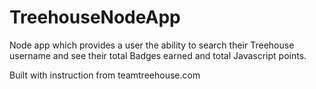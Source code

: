 # TreehouseNodeApp

Node app which provides a user the ability to search their Treehouse username and see their total Badges earned and total Javascript points.

Built with instruction from teamtreehouse.com
